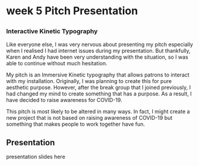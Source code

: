 <h1> 

week 5 Pitch Presentation 

</h1> 

 <h3> 

Interactive Kinetic Typography 

</h3> 

<p>Like everyone else, I was very nervous about presenting my pitch especially when I realised I had internet issues during my presentation. But thankfully, Karen and Andy have been very understanding with the situation, so I was able to continue without much hesitation. </p> 

<p> My pitch is an Immersive Kinetic typography that allows patrons to interact with my installation. Originally, I was planning to create this for pure aesthetic purpose. However, after the break group that I joined previously, I had changed my mind to create something that has a purpose. As a result, I have decided to raise awareness for COVID-19. </p> 

<p> This pitch is most likely to be altered in many ways. In fact, I might create a new project that is not based on raising awareness of COVID-19 but something that makes people to work together have fun. </p> 

<h2> Presentation </h2> 

<p> presentation slides here</p> 
